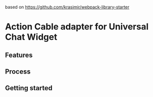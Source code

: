 based on https://github.com/krasimir/webpack-library-starter

# Action Cable adapter for Universal Chat Widget


## Features


## Process


## Getting started


